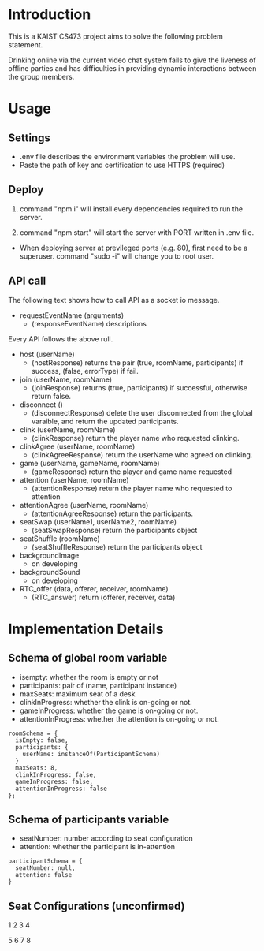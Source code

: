 # Introduction

This is a KAIST CS473 project aims to solve the following problem statement.

Drinking online via the current video chat system fails to give the liveness of offline parties and has difficulties in providing dynamic interactions between the group members.

# Usage

## Settings

- .env file describes the environment variables the problem will use.
- Paste the path of key and certification to use HTTPS (required)

## Deploy

1. command "npm i" will install every dependencies required to run the server.

2. command "npm start" will start the server with PORT written in .env file.

- When deploying server at previleged ports (e.g. 80), first need to be a superuser. command "sudo -i" will change you to root user.

## API call

The following text shows how to call API as a socket io message.

- requestEventName (arguments)
  - (responseEventName) descriptions

Every API follows the above rull.

- host (userName)
  - (hostResponse) returns the pair (true, roomName, participants) if success, (false, errorType) if fail.
- join (userName, roomName)
  - (joinResponse) returns (true, participants) if successful, otherwise return false.
- disconnect ()
  - (disconnectResponse) delete the user disconnected from the global varaible, and return the updated participants.
- clink (userName, roomName)
  - (clinkResponse) return the player name who requested clinking.
- clinkAgree (userName, roomName)
  - (clinkAgreeResponse) return the userName who agreed on clinking.
- game (userName, gameName, roomName)
  - (gameResponse) return the player and game name requested
- attention (userName, roomName)
  - (attentionResponse) return the player name who requested to attention
- attentionAgree (userName, roomName)
  - (attentionAgreeResponse) return the participants.
- seatSwap (userName1, userName2, roomName)
  - (seatSwapResponse) return the participants object
- seatShuffle (roomName)
  - (seatShuffleResponse) return the participants object
- backgroundImage
  - on developing
- backgroundSound
  - on developing
- RTC_offer (data, offerer, receiver, roomName)
  - (RTC_answer) return (offerer, receiver, data)

# Implementation Details

## Schema of global room variable

- isempty: whether the room is empty or not
- participants: pair of (name, participant instance)
- maxSeats: maximum seat of a desk
- clinkInProgress: whether the clink is on-going or not.
- gameInProgress: whether the game is on-going or not.
- attentionInProgress: whether the attention is on-going or not.

```
roomSchema = {
  isEmpty: false,
  participants: {
    userName: instanceOf(ParticipantSchema)
  }
  maxSeats: 8,
  clinkInProgress: false,
  gameInProgress: false,
  attentionInProgress: false
};
```

## Schema of participants variable

- seatNumber: number according to seat configuration
- attention: whether the participant is in-attention

```
participantSchema = {
  seatNumber: null,
  attention: false
}
```

## Seat Configurations (unconfirmed)

1 2 3 4

5 6 7 8
